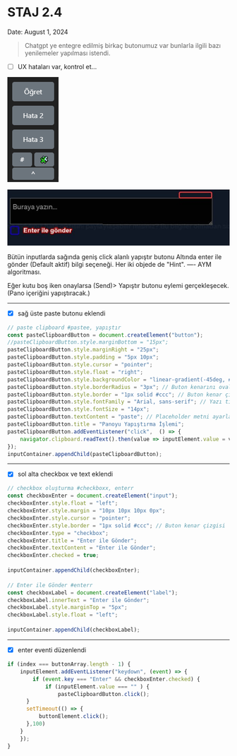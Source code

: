 # STAJ 2.4

Date: August 1, 2024

> Chatgpt ye entegre edilmiş birkaç butonumuz var bunlarla ilgili bazı yenilemeler yapılması istendi.
> 
- [ ]  UX hataları var, kontrol et…

![Untitled](https://raw.githubusercontent.com/Developrimbor/Software-Intership/main/images/Buttons.png)

![Untitled](https://raw.githubusercontent.com/Developrimbor/Software-Intership/main/images/enterKey.png)

Bütün inputlarda sağında geniş click alanlı yapıştır butonu
Altında enter ile gönder (Default aktif) bilgi seçeneği. Her iki objede de "Hint".
—-
AYM algoritması.

Eğer kutu boş iken onaylarsa (Send)>
Yapıştır butonu eylemi gerçekleşecek. (Pano içeriğini yapıştıracak.)

---

- [x]  sağ üste paste butonu eklendi

```jsx
// paste clipboard #pastee, yapıştır
const pasteClipboardButton = document.createElement("button");
//pasteClipboardButton.style.marginBottom = "15px";
pasteClipboardButton.style.marginRight = "25px";
pasteClipboardButton.style.padding = "5px 10px";
pasteClipboardButton.style.cursor = "pointer";
pasteClipboardButton.style.float = "right";
pasteClipboardButton.style.backgroundColor = "linear-gradient(-45deg, #ffae00, #7e03aa, #00fffb)"; // Buton arkaplan rengi
pasteClipboardButton.style.borderRadius = "3px"; // Buton kenarını oval yaptım
pasteClipboardButton.style.border = "1px solid #ccc"; // Buton kenar çizgisi
pasteClipboardButton.style.fontFamily = "Arial, sans-serif"; // Yazı tipini Arial yaptım
pasteClipboardButton.style.fontSize = "14px";
pasteClipboardButton.textContent = "paste"; // Placeholder metni ayarla #hintt,placee,Placeholderr
pasteClipboardButton.title = "Panoyu Yapıştırma İşlemi";
pasteClipboardButton.addEventListener("click",  () => {
	navigator.clipboard.readText().then(value => inputElement.value = value);
});
inputContainer.appendChild(pasteClipboardButton);
```

---

- [x]  sol alta checkbox ve text eklendi

```jsx
// checkbox oluşturma #checkboxx, enterr
const checkboxEnter = document.createElement("input");
checkboxEnter.style.float = "left";
checkboxEnter.style.margin = "10px 10px 10px 0px";
checkboxEnter.style.cursor = "pointer";
checkboxEnter.style.border = "1px solid #ccc"; // Buton kenar çizgisi
checkboxEnter.type = "checkbox";
checkboxEnter.title = "Enter ile Gönder";
checkboxEnter.textContent = "Enter ile Gönder";
checkboxEnter.checked = true;

inputContainer.appendChild(checkboxEnter);
 
// Enter ile Gönder #enterr
const checkboxLabel = document.createElement("label");
checkboxLabel.innerText = "Enter ile Gönder";
checkboxLabel.style.marginTop = "5px";
checkboxLabel.style.float = "left";

inputContainer.appendChild(checkboxLabel);
```

---

- [x]  enter eventi düzenlendi

```jsx
if (index === buttonArray.length - 1) {
	inputElement.addEventListener("keydown", (event) => {
		if (event.key === "Enter" && checkboxEnter.checked) {                         
			if (inputElement.value === "" ) {
				pasteClipboardButton.click();
      }
      setTimeout(() => {
	      buttonElement.click();
      },100)
    }
	});
}
```